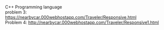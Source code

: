 C++ Programming language <br>
problem 3: https://nearbycar.000webhostapp.com/Traveler/Responsive.html <br>
Problem 4: http://nearbycar.000webhostapp.com/Traveler/Responsive1.html


